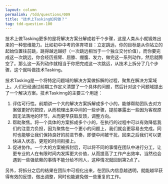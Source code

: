 ```yaml
---
layout: column
permalink: /tdd/questions/009
title: "技术上Tasking如何做？"
tag: tdd-question-100
---
```


技术上做Tasking更多的是将解决方案分解成若干个步骤，这是人类从小就锻炼出来的一种思维能力。比如初中中考的体育项目：立定跳远，你的目标是从你站立的起始位置往前跳，跳得越远越好（一次跳远相当于一个独立交付价值），而你要完成这一次跳远，你会经历摇臂、屈膝、绷腹、发力，做完这一系列动作，然后就腾空了。那么这一系列动作就相当于你把完成这一次跳远，从技术上拆分了几个步骤，这个就叫做技术Tasking。

技术Tasking是一个将特定问题域的解决方案做拆解的过程，聚焦在解决方案域上。人们已经通过前期工作定义清楚了一个具体的问题，然后针对这个问题域提出了一个解决方案。技术Taskinng的主要三个用途：

1. 评估可行性。前期讲一个大的解决方案拆解成多个小的，能够帮助团队去对方案做更好的把控，从而梳理出来中间的一些步骤，提前暴露出一些因为客观原因无法落地的环节，从而更早获取反馈，调整方向。
2. 帮助聚焦。将一个具体的方案拆成多个小的，在执行的过程中可以有效降低我们的注意力负担，因为聚焦在一个更小的问题上，我们就会更容易去完成。同时也能够让我们保持良好的前进节奏，即便中间被干扰，回来之后我们可以更快进入状态，更短的时间衔接上。
3. 促进协作。一个大的方案被拆封后，可以将不同的事情在团队中进行分工，让更专业的人在有限时间内发挥更大价值，从而提高了工作产出效率，当然也会遇到一些强依赖的事情不能分给不同人，这种情况就回到第2点了。

另外，将拆分之后的结果在团队中可视化出来，在团队内信息越透明，就能越早获得有效的反馈，做出调整，同时也能避免做一些重复的工作。
